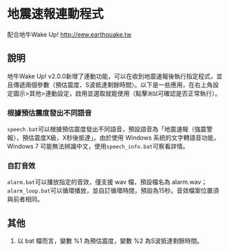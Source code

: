 # 地震速報連動程式
配合地牛Wake Up! http://eew.earthquake.tw

## 說明
地牛Wake Up! v2.0.0新增了連動功能，可以在收到地震速報後執行指定程式，並且傳遞兩個參數（預估震度、S波抵達剩餘時間〉。以下是一些應用，在右上角設定圖示>其他>連動設定，啟用並選取就能使用（點擊`測試`可確認是否正常執行）。
### 根據預估震度發出不同語音
`speech.bat`可以根據預估震度發出不同語音，預設語音為「地震速報（強震警報〉，預估震度X級，X秒後抵達」。由於使用 Windows 系統的文字轉語音功能，Windows 7 可能無法辨識中文，使用`speech_info.bat`可察看詳情。

### 自訂音效
`alarm.bat`可以播放指定的音效，僅支援 wav 檔，預設檔名為 alarm.wav；`alarm_loop.bat`可以循環播放，並自訂循環時間，預設為15秒。音效檔案位置須與前者相同。

## 其他
1. 以 bat 檔而言，變數 %1 為預估震度，變數 %2 為S波抵達剩餘時間。
